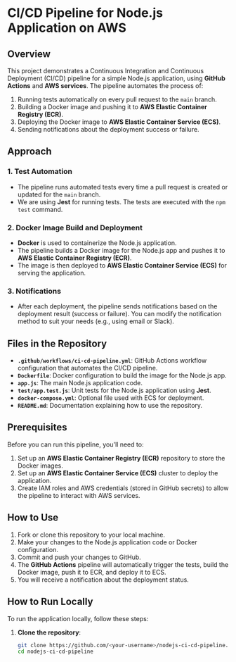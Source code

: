 # CI/CD Pipeline for Node.js Application on AWS

## Overview
This project demonstrates a Continuous Integration and Continuous Deployment (CI/CD) pipeline for a simple Node.js application, using **GitHub Actions** and **AWS services**. The pipeline automates the process of:

1. Running tests automatically on every pull request to the `main` branch.
2. Building a Docker image and pushing it to **AWS Elastic Container Registry (ECR)**.
3. Deploying the Docker image to **AWS Elastic Container Service (ECS)**.
4. Sending notifications about the deployment success or failure.

## Approach

### 1. **Test Automation**
- The pipeline runs automated tests every time a pull request is created or updated for the `main` branch.
- We are using **Jest** for running tests. The tests are executed with the `npm test` command.

### 2. **Docker Image Build and Deployment**
- **Docker** is used to containerize the Node.js application.
- The pipeline builds a Docker image for the Node.js app and pushes it to **AWS Elastic Container Registry (ECR)**.
- The image is then deployed to **AWS Elastic Container Service (ECS)** for serving the application.

### 3. **Notifications**
- After each deployment, the pipeline sends notifications based on the deployment result (success or failure). You can modify the notification method to suit your needs (e.g., using email or Slack).

## Files in the Repository
- **`.github/workflows/ci-cd-pipeline.yml`**: GitHub Actions workflow configuration that automates the CI/CD pipeline.
- **`Dockerfile`**: Docker configuration to build the image for the Node.js app.
- **`app.js`**: The main Node.js application code.
- **`test/app.test.js`**: Unit tests for the Node.js application using **Jest**.
- **`docker-compose.yml`**: Optional file used with ECS for deployment.
- **`README.md`**: Documentation explaining how to use the repository.

## Prerequisites
Before you can run this pipeline, you'll need to:

1. Set up an **AWS Elastic Container Registry (ECR)** repository to store the Docker images.
2. Set up an **AWS Elastic Container Service (ECS)** cluster to deploy the application.
3. Create IAM roles and AWS credentials (stored in GitHub secrets) to allow the pipeline to interact with AWS services.

## How to Use
1. Fork or clone this repository to your local machine.
2. Make your changes to the Node.js application code or Docker configuration.
3. Commit and push your changes to GitHub.
4. The **GitHub Actions** pipeline will automatically trigger the tests, build the Docker image, push it to ECR, and deploy it to ECS.
5. You will receive a notification about the deployment status.

## How to Run Locally
To run the application locally, follow these steps:

1. **Clone the repository**:

   ```bash
   git clone https://github.com/<your-username>/nodejs-ci-cd-pipeline.git
   cd nodejs-ci-cd-pipeline
